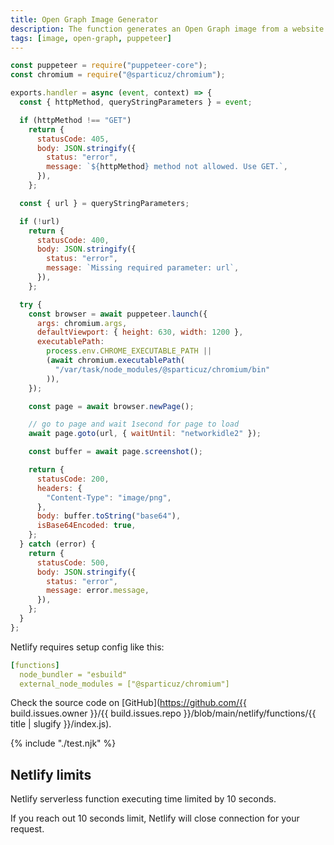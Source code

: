 ```yaml
---
title: Open Graph Image Generator
description: The function generates an Open Graph image from a website URL.
tags: [image, open-graph, puppeteer]
---
```



```js
const puppeteer = require("puppeteer-core");
const chromium = require("@sparticuz/chromium");

exports.handler = async (event, context) => {
  const { httpMethod, queryStringParameters } = event;

  if (httpMethod !== "GET")
    return {
      statusCode: 405,
      body: JSON.stringify({
        status: "error",
        message: `${httpMethod} method not allowed. Use GET.`,
      }),
    };

  const { url } = queryStringParameters;

  if (!url)
    return {
      statusCode: 400,
      body: JSON.stringify({
        status: "error",
        message: `Missing required parameter: url`,
      }),
    };

  try {
    const browser = await puppeteer.launch({
      args: chromium.args,
      defaultViewport: { height: 630, width: 1200 },
      executablePath:
        process.env.CHROME_EXECUTABLE_PATH ||
        (await chromium.executablePath(
          "/var/task/node_modules/@sparticuz/chromium/bin"
        )),
    });

    const page = await browser.newPage();

    // go to page and wait 1second for page to load
    await page.goto(url, { waitUntil: "networkidle2" });

    const buffer = await page.screenshot();

    return {
      statusCode: 200,
      headers: {
        "Content-Type": "image/png",
      },
      body: buffer.toString("base64"),
      isBase64Encoded: true,
    };
  } catch (error) {
    return {
      statusCode: 500,
      body: JSON.stringify({
        status: "error",
        message: error.message,
      }),
    };
  }
};

```

Netlify requires setup config like this:

```yaml
[functions]
  node_bundler = "esbuild"
  external_node_modules = ["@sparticuz/chromium"]
```

Check the source code on [GitHub](https://github.com/{{ build.issues.owner }}/{{ build.issues.repo }}/blob/main/netlify/functions/{{ title | slugify }}/index.js).

{% include "./test.njk" %}

## Netlify limits

Netlify serverless function executing time limited by 10 seconds.

If you reach out 10 seconds limit, Netlify will close connection for your request.
